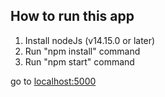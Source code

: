## How to run this app

1. Install nodeJs (v14.15.0 or later)
2. Run "npm install" command
3. Run "npm start" command

go to <a href="http://localhost:5000" target="_blank">localhost:5000</a>
